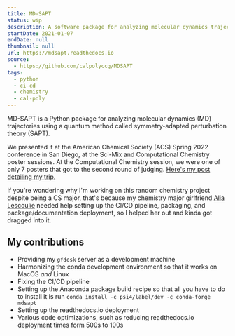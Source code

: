 ```yaml
---
title: MD-SAPT
status: wip
description: A software package for analyzing molecular dynamics trajectories using quantum mechanics methods
startDate: 2021-01-07
endDate: null
thumbnail: null
url: https://mdsapt.readthedocs.io
source:
  - https://github.com/calpolyccg/MDSAPT
tags:
  - python
  - ci-cd
  - chemistry
  - cal-poly
---
```


MD-SAPT is a Python package for analyzing molecular dynamics (MD) trajectories using a quantum method called symmetry-adapted perturbation theory (SAPT).

We presented it at the American Chemical Society (ACS) Spring 2022 conference in San Diego, at the Sci-Mix and Computational Chemistry poster sessions. At the Computational Chemistry session, we were one of only 7 posters that got to the second round of judging. [Here's my post detailing my trip.](/2022/03/24/0/acs-spring-2022)

If you're wondering why I'm working on this random chemistry project despite being a CS major, that's because my chemistry major girlfriend [Alia Lescoulie](https://alescoulie.github.io/) needed help setting up the CI/CD pipeline, packaging, and package/documentation deployment, so I helped her out and kinda got dragged into it. 

## My contributions

- Providing my `gfdesk` server as a development machine
- Harmonizing the conda development environment so that it works on MacOS *and* Linux
- Fixing the CI/CD pipeline
- Setting up the Anaconda package build recipe so that all you have to do to install it is run `conda install -c psi4/label/dev -c conda-forge mdsapt`
- Setting up the readthedocs.io deployment
- Various code optimizations, such as reducing readthedocs.io deployment times form 500s to 100s
 
